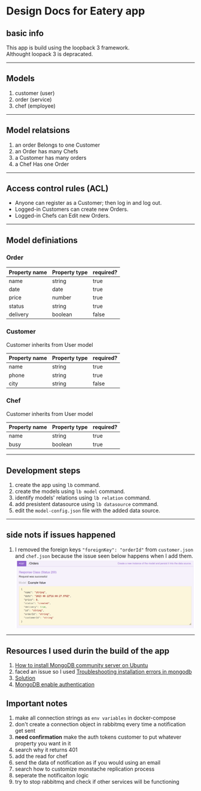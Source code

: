 # Design Docs for Eatery app

## basic info
This app is build using the loopback 3 framework.  
Althought loopack 3 is depracated.  
___
## Models
1. customer     (user)
2. order        (service)
3. chef         (employee)
___
## Model relatsions
1. an order Belongs to one Customer
2. an Order has many Chefs
3. a Customer has many orders
4. a Chef Has one Order
___
## Access control rules (ACL)
- Anyone can register as a Customer; then log in and log out.
- Logged-in Customers can create new Orders.
- Logged-in Chefs can Edit new Orders.
___
## Model definiations

### Order
| Property name| Property type | required? |
| -- | -- | -- |
| name | string | true |
| date | date | true |
| price | number | true |
| status | string | true |
| delivery | boolean | false |

### Customer
Customer inherits from User model

| Property name| Property type | required? |
| -- | -- | -- |
| name | string | true |
| phone | string | true |
| city | string | false |

### Chef
Customer inherits from User model

| Property name| Property type | required? |
| -- | -- | -- |
| name | string | true |
| busy | boolean | true |

___
## Development steps
1. create the app using `lb` command.
2. create the models using `lb model` command.
3. identify models' relations using `lb relation` command.
4. add presistent datasource using `lb datasource` command.
5. edit the `model-config.json` file with the added data source.
___
## side nots if issues happened
1. I removed the foreign keys `"foreignKey": "orderId"` from `customer.json` and `chef.json` because the issue seen below happens when I add them.
![orderId_issue.png](orderId_issue.png)

_____
## Resources I used durin the build of the app
1. [How to install MongoDB community server on Ubuntu](https://www.mongodb.com/docs/manual/tutorial/install-mongodb-on-ubuntu/)
2. faced an issue so I used [Troubleshooting installation errors in mongodb](https://www.mongodb.com/docs/manual/reference/installation-ubuntu-community-troubleshooting/#std-label-install-ubuntu-troubleshooting)
3. [Solution](https://www.mongodb.com/community/forums/t/getting-error-while-updating-mongodb-from-6-to-7-in-ubuntu-22-04/239822)
4. [MongoDB enable authentication](https://www.mongodb.com/docs/v3.4/tutorial/enable-authentication/)

## Important notes
1. make all connection strings as `env variables` in docker-compose
2. don't create a connection object in rabbitmq every time a notification get sent
3. **need confirmation** make the auth tokens customer to put whatever property you want in it
4. search why it returns 401
5. add the read for chef
6. send the data of notification as if you would using an email
7. search how to customize monstache replication process
8. seperate the notificaiton logic
9. try to stop rabbitmq and check if other services will be functioning